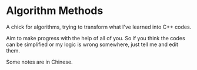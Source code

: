 # Algorithm Methods

A chick for algorithms, trying to transform what I've learned into C++ codes.

Aim to make progress with the help of all of you.
So if you think the codes can be simplified or my logic is wrong somewhere, just tell me and edit them.

Some notes are in Chinese.
